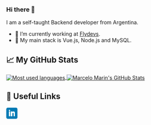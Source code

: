 ### Hi there 👋

I am a self-taught Backend developer from Argentina.

- 🔭 I’m currently working at [Flydevs](https://www.flydevs.com/). 
- 💪 My main stack is Vue.js, Node.js and MySQL.

## &#x1f4c8; My GitHub Stats

<a href="https://github.com/lucaspulliese/lucaspulliese">
  <img align="center" src="https://github-readme-stats.vercel.app/api/top-langs/?username=marcemarin&hide=html" alt="Most used languages" />
</a>

<a href="https://github.com/lucaspulliese/lucaspulliese">
  <img align="center" src="https://github-readme-stats.vercel.app/api?username=marcemarin&show_icons=true&line_height=27&count_private=true" alt="Marcelo Marin's GitHub Stats" />
</a>

## 📇 Useful Links

<p align='left'>
<a target="_blank" href="https://www.linkedin.com/in/marcelo-marin-754b2bb6/"><img height="30" src="https://github.com/Raagh/Raagh/raw/master/linkedin.png?raw=true" alt="Linkedin logo"></a>&nbsp;&nbsp;
</p>
